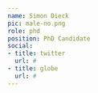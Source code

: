 ```yaml
---
name: Simon Dieck
pic: male-no.png
role: phd
position: PhD Candidate
social:
- title: twitter
  url: #
- title: globe
  url: #
---
```

